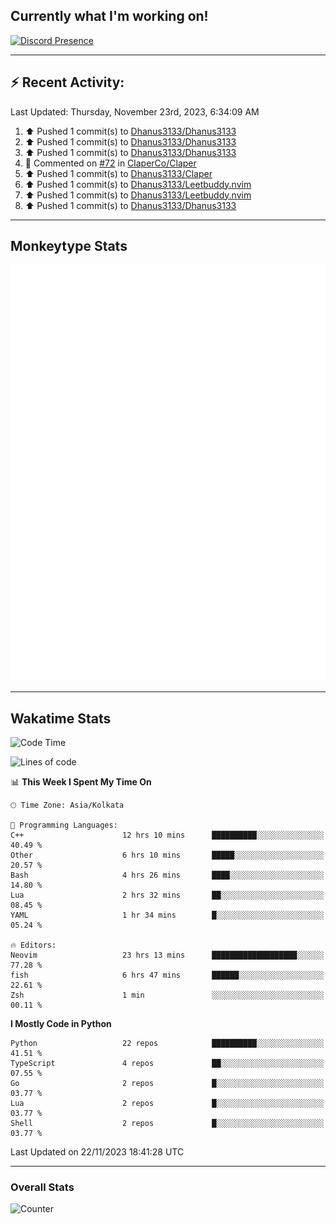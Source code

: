 ## Currently what I'm working on!
[![Discord Presence](https://lanyard.cnrad.dev/api/534981034400284712)](https://discord.com/users/534981034400284712)

---

## :zap: Recent Activity:
<!--RECENT_ACTIVITY:last_update-->
Last Updated: Thursday, November 23rd, 2023, 6:34:09 AM
<!--RECENT_ACTIVITY:last_update_end-->
<!--RECENT_ACTIVITY:start-->
1. ⬆️ Pushed 1 commit(s) to [Dhanus3133/Dhanus3133](https://github.com/Dhanus3133/Dhanus3133)<br>
2. ⬆️ Pushed 1 commit(s) to [Dhanus3133/Dhanus3133](https://github.com/Dhanus3133/Dhanus3133)<br>
3. ⬆️ Pushed 1 commit(s) to [Dhanus3133/Dhanus3133](https://github.com/Dhanus3133/Dhanus3133)<br>
4. 💬 Commented on [#72](https://github.com/ClaperCo/Claper/pull/72#issuecomment-1817919915) in [ClaperCo/Claper](https://github.com/ClaperCo/Claper)<br>
5. ⬆️ Pushed 1 commit(s) to [Dhanus3133/Claper](https://github.com/Dhanus3133/Claper)<br>
6. ⬆️ Pushed 1 commit(s) to [Dhanus3133/Leetbuddy.nvim](https://github.com/Dhanus3133/Leetbuddy.nvim)<br>
7. ⬆️ Pushed 1 commit(s) to [Dhanus3133/Leetbuddy.nvim](https://github.com/Dhanus3133/Leetbuddy.nvim)<br>
8. ⬆️ Pushed 1 commit(s) to [Dhanus3133/Dhanus3133](https://github.com/Dhanus3133/Dhanus3133)<br>
<!--RECENT_ACTIVITY:end-->

---

## Monkeytype Stats
<a href="https://monkeytype.com/profile/dhanus">
  <img src="https://raw.githubusercontent.com/Dhanus3133/Dhanus3133/monkeytype/monkeytype-pb.svg" alt="Monkeytype Profile" />
</a>

---

## Wakatime Stats
<!--START_SECTION:waka-->
![Code Time](http://img.shields.io/badge/Code%20Time-1%2C396%20hrs%201%20min-blue)

![Lines of code](https://img.shields.io/badge/From%20Hello%20World%20I%27ve%20Written-4.7%20million%20lines%20of%20code-blue)

📊 **This Week I Spent My Time On** 

```text
🕑︎ Time Zone: Asia/Kolkata

💬 Programming Languages: 
C++                      12 hrs 10 mins      ██████████░░░░░░░░░░░░░░░   40.49 % 
Other                    6 hrs 10 mins       █████░░░░░░░░░░░░░░░░░░░░   20.57 % 
Bash                     4 hrs 26 mins       ████░░░░░░░░░░░░░░░░░░░░░   14.80 % 
Lua                      2 hrs 32 mins       ██░░░░░░░░░░░░░░░░░░░░░░░   08.45 % 
YAML                     1 hr 34 mins        █░░░░░░░░░░░░░░░░░░░░░░░░   05.24 % 

🔥 Editors: 
Neovim                   23 hrs 13 mins      ███████████████████░░░░░░   77.28 % 
fish                     6 hrs 47 mins       ██████░░░░░░░░░░░░░░░░░░░   22.61 % 
Zsh                      1 min               ░░░░░░░░░░░░░░░░░░░░░░░░░   00.11 % 
```

**I Mostly Code in Python** 

```text
Python                   22 repos            ██████████░░░░░░░░░░░░░░░   41.51 % 
TypeScript               4 repos             ██░░░░░░░░░░░░░░░░░░░░░░░   07.55 % 
Go                       2 repos             █░░░░░░░░░░░░░░░░░░░░░░░░   03.77 % 
Lua                      2 repos             █░░░░░░░░░░░░░░░░░░░░░░░░   03.77 % 
Shell                    2 repos             █░░░░░░░░░░░░░░░░░░░░░░░░   03.77 % 
```




 Last Updated on 22/11/2023 18:41:28 UTC
<!--END_SECTION:waka-->
---

### Overall Stats

<img src="https://moe-counter.glitch.me/get/@Dhanus3133?theme=asoul" alt="Counter" />
